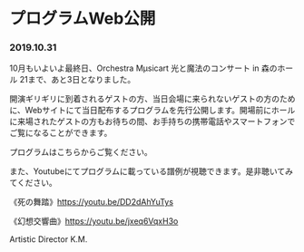 # プログラムWeb公開

### 2019.10.31

10月もいよいよ最終日、Orchestra Mµsicart 光と魔法のコンサート in 森のホール 21まで、あと3日となりました。

開演ギリギリに到着されるゲストの方、当日会場に来られないゲストの方のために、Webサイトにて当日配布するプログラムを先行公開します。開場前にホールに来場されたゲストの方もお待ちの間、お手持ちの携帯電話やスマートフォンでご覧になることができます。

プログラムはこちらからご覧ください。

また、Youtubeにてプログラムに載っている譜例が視聴できます。是非聴いてみてください。



《死の舞踏》https://youtu.be/DD2dAhYuTys

《幻想交響曲》https://youtu.be/jxeq6VqxH3o



Artistic Director K.M.